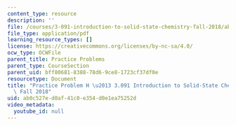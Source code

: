 ```yaml
---
content_type: resource
description: ''
file: /courses/3-091-introduction-to-solid-state-chemistry-fall-2018/ab0c527ed0af41c0e354d0e1ea75252d_MIT3_091F18_PPH.pdf
file_type: application/pdf
learning_resource_types: []
license: https://creativecommons.org/licenses/by-nc-sa/4.0/
ocw_type: OCWFile
parent_title: Practice Problems
parent_type: CourseSection
parent_uid: bff80681-8388-78d6-9ce8-1723cf37df0e
resourcetype: Document
title: "Practice Problem H \u2013 3.091 Introduction to Solid-State Chemistry \u2013\
  \ Fall 2018"
uid: ab0c527e-d0af-41c0-e354-d0e1ea75252d
video_metadata:
  youtube_id: null
---
```

